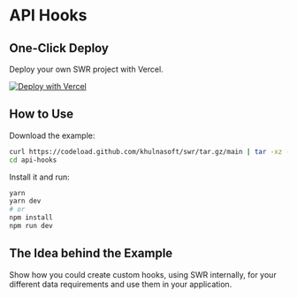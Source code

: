 # API Hooks

## One-Click Deploy

Deploy your own SWR project with Vercel.

[![Deploy with Vercel](https://vercel.com/button)](https://vercel.com/new/clone?s=https://github.com/khulnasoft/swr/tree/main/examples/api-hooks)

## How to Use

Download the example:

```bash
curl https://codeload.github.com/khulnasoft/swr/tar.gz/main | tar -xz --strip=2 swr-main/examples/api-hooks
cd api-hooks
```

Install it and run:

```bash
yarn
yarn dev
# or
npm install
npm run dev
```

## The Idea behind the Example

Show how you could create custom hooks, using SWR internally, for your different data requirements and use them in your application.
